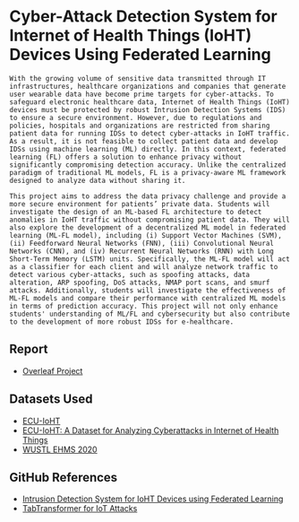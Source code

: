 # Cyber-Attack Detection System for Internet of Health Things (IoHT) Devices Using Federated Learning

```plaintext
With the growing volume of sensitive data transmitted through IT infrastructures, healthcare organizations and companies that generate user wearable data have become prime targets for cyber-attacks. To safeguard electronic healthcare data, Internet of Health Things (IoHT) devices must be protected by robust Intrusion Detection Systems (IDS) to ensure a secure environment. However, due to regulations and policies, hospitals and organizations are restricted from sharing patient data for running IDSs to detect cyber-attacks in IoHT traffic. As a result, it is not feasible to collect patient data and develop IDSs using machine learning (ML) directly. In this context, federated learning (FL) offers a solution to enhance privacy without significantly compromising detection accuracy. Unlike the centralized paradigm of traditional ML models, FL is a privacy-aware ML framework designed to analyze data without sharing it.

This project aims to address the data privacy challenge and provide a more secure environment for patients’ private data. Students will investigate the design of an ML-based FL architecture to detect anomalies in IoHT traffic without compromising patient data. They will also explore the development of a decentralized ML model in federated learning (ML-FL model), including (i) Support Vector Machines (SVM), (ii) Feedforward Neural Networks (FNN), (iii) Convolutional Neural Networks (CNN), and (iv) Recurrent Neural Networks (RNN) with Long Short-Term Memory (LSTM) units. Specifically, the ML-FL model will act as a classifier for each client and will analyze network traffic to detect various cyber-attacks, such as spoofing attacks, data alteration, ARP spoofing, DoS attacks, NMAP port scans, and smurf attacks. Additionally, students will investigate the effectiveness of ML-FL models and compare their performance with centralized ML models in terms of prediction accuracy. This project will not only enhance students' understanding of ML/FL and cybersecurity but also contribute to the development of more robust IDSs for e-healthcare.
```
## Report
 - [Overleaf Project](https://www.overleaf.com/9867887565yysgfsrqqwtn#797c58)
   
## Datasets Used
 - [ECU-IoHT](https://ro.ecu.edu.au/datasets/48/)
 - [ECU-IoHT: A Dataset for Analyzing Cyberattacks in Internet of Health Things](https://github.com/CSCRC-SCREED/ECU-IoHT)
 - [WUSTL EHMS 2020](https://www.cse.wustl.edu/~jain/ehms/index.html)

## GitHub References
 - [Intrusion Detection System for IoHT Devices using Federated Learning](https://github.com/fatemehm/Federated-Learning-IDS)
 - [TabTransformer for IoT Attacks](https://github.com/brunabazaluk/tabtransformer_iot_attacks)
